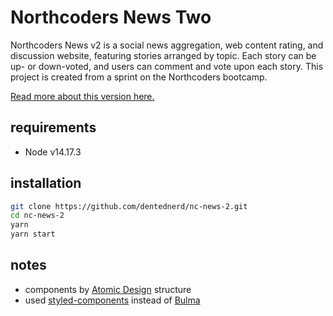 # Northcoders News Two

Northcoders News v2 is a social news aggregation, web content rating, and discussion website, featuring stories arranged by topic. Each story can be up- or down-voted, and users can comment and vote upon each story. This project is created from a sprint on the Northcoders bootcamp.

[Read more about this version here.](https://www.joeyimlay.dev/posts/northcoders-news-revisited/)

## requirements

- Node v14.17.3

## installation

```sh
git clone https://github.com/dentednerd/nc-news-2.git
cd nc-news-2
yarn
yarn start
```

## notes

- components by [Atomic Design](https://bradfrost.com/blog/post/atomic-web-design/) structure
- used [styled-components](https://styled-components.com/) instead of [Bulma](https://bulma.io/)
